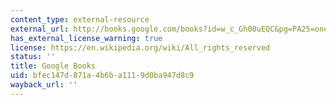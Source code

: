 ```yaml
---
content_type: external-resource
external_url: http://books.google.com/books?id=w_c_Gh00uEQC&pg=PA25=onepage
has_external_license_warning: true
license: https://en.wikipedia.org/wiki/All_rights_reserved
status: ''
title: Google Books
uid: bfec147d-871a-4b6b-a111-9d0ba947d8c9
wayback_url: ''
---
```

